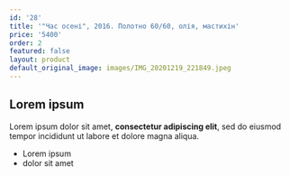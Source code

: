 ```yaml
---
id: '28'
title: '"Час осені", 2016. Полотно 60/60, олія, мастихін'
price: '5400'
order: 2
featured: false
layout: product
default_original_image: images/IMG_20201219_221849.jpeg
---
```

## Lorem ipsum

Lorem ipsum dolor sit amet, **consectetur adipiscing elit**, sed do eiusmod tempor incididunt ut labore et dolore magna aliqua.

- Lorem ipsum
- dolor sit amet